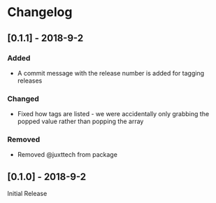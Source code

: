 # Changelog

## [0.1.1] - 2018-9-2

### Added

- A commit message with the release number is added for tagging releases

### Changed

- Fixed how tags are listed - we were accidentally only grabbing the popped value rather than popping the array

### Removed

- Removed @juxttech from package

## [0.1.0] - 2018-9-2

Initial Release
